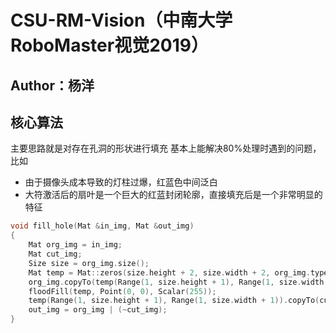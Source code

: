 # CSU-RM-Vision（中南大学RoboMaster视觉2019）
 Author：杨洋
-

核心算法
-
主要思路就是对存在孔洞的形状进行填充
基本上能解决80%处理时遇到的问题，比如
* 由于摄像头成本导致的灯柱过爆，红蓝色中间泛白
* 大符激活后的扇叶是一个巨大的红蓝封闭轮廓，直接填充后是一个非常明显的特征

```C++
void fill_hole(Mat &in_img, Mat &out_img)
{
    Mat org_img = in_img;
    Mat cut_img;
    Size size = org_img.size();
    Mat temp = Mat::zeros(size.height + 2, size.width + 2, org_img.type());
    org_img.copyTo(temp(Range(1, size.height + 1), Range(1, size.width + 1)));
    floodFill(temp, Point(0, 0), Scalar(255));
    temp(Range(1, size.height + 1), Range(1, size.width + 1)).copyTo(cut_img);
    out_img = org_img | (~cut_img);
}
